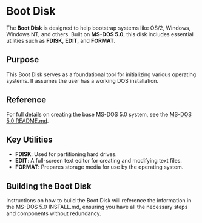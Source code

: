 # Boot Disk

The **Boot Disk** is designed to help bootstrap systems like OS/2, Windows, Windows NT, and others. Built on **MS-DOS 5.0**, this disk includes essential utilities such as **FDISK**, **EDIT**, and **FORMAT**.

## Purpose

This Boot Disk serves as a foundational tool for initializing various operating systems. It assumes the user has a working DOS installation.

## Reference

For full details on creating the base MS-DOS 5.0 system, see the [MS-DOS 5.0 README.md](README.md).

## Key Utilities

- **FDISK**: Used for partitioning hard drives.
- **EDIT**: A full-screen text editor for creating and modifying text files.
- **FORMAT**: Prepares storage media for use by the operating system.

## Building the Boot Disk

Instructions on how to build the Boot Disk will reference the information in the MS-DOS 5.0 INSTALL.md, ensuring you have all the necessary steps and components without redundancy.
